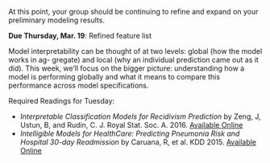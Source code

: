 At this point, your group should be continuing to refine and expand on
your preliminary modeling results.  

**Due Thursday, Mar. 19**: Refined feature list

Model interpretability can be thought of at two levels: global (how
the model works in ag- gregate) and local (why an individual
prediction came out as it did). This week, we’ll focus on the bigger
picture: understanding how a model is performing globally and what it
means to compare this performance across model specifications. 

Required Readings for Tuesday:
- *Interpretable Classification Models for Recidivism Prediction* by Zeng, J, Ustun, B, and Rudin, C. J. Royal Stat. Soc. A. 2016. [Available Online](https://rss.onlinelibrary.wiley.com/doi/pdf/10.1111/rssa.12227)
- *Intelligible Models for HealthCare: Predicting Pneumonia Risk and Hospital 30-day Readmission* by Caruana, R, et al. KDD 2015. [Available Online](http://citeseerx.ist.psu.edu/viewdoc/download?doi=10.1.1.704.9327&rep=rep1&type=pdf)
